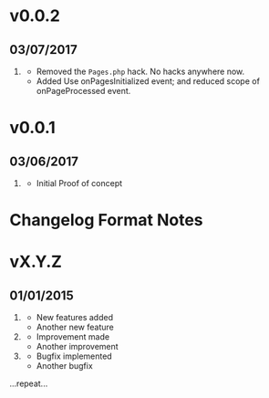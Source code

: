 ﻿# v0.0.2
## 03/07/2017

1. [](#improved)
    * Removed the `Pages.php` hack. No hacks anywhere now.
    * Added Use onPagesInitialized event; and reduced scope of onPageProcessed event. 
     
# v0.0.1
## 03/06/2017

1. [](#new)
    * Initial Proof of concept

# Changelog Format Notes

# vX.Y.Z
## 01/01/2015

1. [](#new)
    * New features added
    * Another new feature
2. [](#improved)
    * Improvement made
    * Another improvement
3. [](#bugfix)
     * Bugfix implemented
     * Another bugfix

...repeat... 